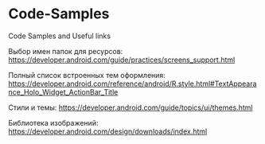 # Code-Samples
 Code Samples and Useful links
 
 Выбор имен папок для ресурсов:
 https://developer.android.com/guide/practices/screens_support.html
 
 Полный список встроенных тем оформления:
 https://developer.android.com/reference/android/R.style.html#TextAppearance_Holo_Widget_ActionBar_Title

Стили и темы:
https://developer.android.com/guide/topics/ui/themes.html

Библиотека изображений:
https://developer.android.com/design/downloads/index.html
